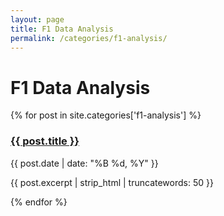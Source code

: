 ```yaml
---
layout: page
title: F1 Data Analysis
permalink: /categories/f1-analysis/
---
```


# F1 Data Analysis

<div class="posts">
  {% for post in site.categories['f1-analysis'] %}
    <article class="post-preview">
      <h3><a href="{{ post.url | relative_url }}">{{ post.title }}</a></h3>
      <p class="post-meta">
        <time datetime="{{ post.date | date_to_xmlschema }}">{{ post.date | date: "%B %d, %Y" }}</time>
      </p>
      <p>{{ post.excerpt | strip_html | truncatewords: 50 }}</p>
    </article>
  {% endfor %}
</div>